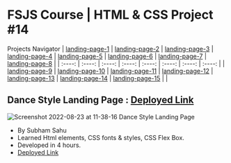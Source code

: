 # FSJS Course | HTML & CSS Project #14

Projects Navigator
| [landing-page-1](https://github.com/sub1120/landing-page-1) | [landing-page-2](https://github.com/sub1120/landing-page-2)  | [landing-page-3](https://github.com/sub1120/landing-page-3) | [landing-page-4](https://github.com/sub1120/landing-page-4)  | [landing-page-5](https://github.com/sub1120/landing-page-5) | [landing-page-6](https://github.com/sub1120/landing-page-6)  | [landing-page-7](https://github.com/sub1120/landing-page-7) | [landing-page-8](https://github.com/sub1120/landing-page-8)  | 
| :----: | :----: | :----: | :----: | :----: | :----: | :----: | :----: |
| [landing-page-9](https://github.com/sub1120/landing-page-9) | [landing-page-10](https://github.com/sub1120/landing-page-10)  | [landing-page-11](https://github.com/sub1120/landing-page-11) | [landing-page-12](https://github.com/sub1120/landing-page-12)  | [landing-page-13](https://github.com/sub1120/landing-page-13) | [landing-page-14](https://github.com/sub1120/landing-page-14)  | [landing-page-15](https://github.com/sub1120/landing-page-15) |  | 

## Dance Style Landing Page : [Deployed Link](https://stately-daifuku-df5f73.netlify.app/)
![Screenshot 2022-08-23 at 11-38-16 Dance Style Landing Page](https://user-images.githubusercontent.com/43786036/186083071-10118508-1a75-451d-afa0-240a4c77c6cf.png)


- By Subham Sahu
- Learned Html elements, CSS fonts & styles, CSS Flex Box.
- Developed in 4 hours.
- [Deployed Link](https://stately-daifuku-df5f73.netlify.app/)
